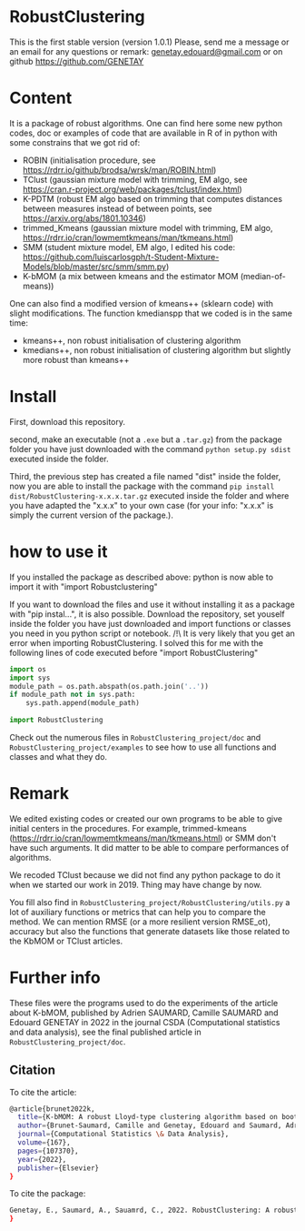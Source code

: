 # RobustClustering

This is the first stable version (version 1.0.1)
Please, send me a message or an email for any questions or remark: genetay.edouard@gmail.com
or on github https://github.com/GENETAY

# Content
It is a package of robust algorithms. One can find here some new python codes, doc or examples of code that are available in R of in python with some constrains that we got rid of:
- ROBIN (initialisation procedure, see https://rdrr.io/github/brodsa/wrsk/man/ROBIN.html)
- TClust (gaussian mixture model with trimming, EM algo, see https://cran.r-project.org/web/packages/tclust/index.html)
- K-PDTM (robust EM algo based on trimming that computes distances between measures instead of between points, see https://arxiv.org/abs/1801.10346)
- trimmed_Kmeans (gaussian mixture model with trimming, EM algo, https://rdrr.io/cran/lowmemtkmeans/man/tkmeans.html)
- SMM (student mixture model, EM algo, I edited his code: https://github.com/luiscarlosgph/t-Student-Mixture-Models/blob/master/src/smm/smm.py)
- K-bMOM (a mix between kmeans and the estimator MOM (median-of-means))

One can also find a modified version of kmeans++ (sklearn code) with slight modifications. The function kmedianspp that we coded is in the same time:
- kmeans++, non robust initialisation of clustering algorithm
- kmedians++, non robust initialisation of clustering algorithm but slightly more robust than kmeans++

# Install
First, download this repository.

second, make an executable (not a `.exe` but a `.tar.gz`) from the package folder you have just downloaded with the command `python setup.py sdist` executed inside the folder.

Third, the previous step has created a file named "dist" inside the folder, now you are able to install the package with the command `pip install dist/RobustClustering-x.x.x.tar.gz` executed inside the folder and where you have adapted the "x.x.x" to your own case (for your info: "x.x.x" is simply the current version of the package.).

# how to use it
If you installed the package as described above: python is now able to import it with "import Robustclustering"

If you want to download the files and use it without installing it as a package with "pip instal...", it is also possible. Download the repository, set youself inside the folder you have just downloaded and import functions or classes you need in you python script or notebook.
/!\ It is very likely that you get an error when importing RobustClustering. I solved this for me with the following lines of code executed before "import RobustClustering"

```python
import os
import sys
module_path = os.path.abspath(os.path.join('..'))
if module_path not in sys.path:
    sys.path.append(module_path)
   
import RobustClustering
```

Check out the numerous files in `RobustClustering_project/doc` and `RobustClustering_project/examples` to see how to use all functions and classes and what they do.

# Remark
We edited existing codes or created our own programs to be able to give initial centers in the procedures. For example, trimmed-kmeans (https://rdrr.io/cran/lowmemtkmeans/man/tkmeans.html) or SMM don't have such arguments. It did matter to be able to compare performances of algorithms.

We recoded TClust because we did not find any python package to do it when we started our work in 2019. Thing may have change by now.

You fill also find in `RobustClustering_project/RobustClustering/utils.py` a lot of auxiliary functions or metrics that can help you to compare the method. We can mention RMSE (or a more resilient version RMSE_ot), accuracy but also the functions that generate datasets like those related to the KbMOM or TClust  articles.

# Further info
These files were the programs used to do the experiments of the article about K-bMOM, published by Adrien SAUMARD, Camille SAUMARD and Edouard GENETAY in 2022 in the journal CSDA (Computational statistics and data analysis), see the final published article in `RobustClustering_project/doc`.

## Citation
To cite the article:
```bash
@article{brunet2022k,
  title={K-bMOM: A robust Lloyd-type clustering algorithm based on bootstrap median-of-means},
  author={Brunet-Saumard, Camille and Genetay, Edouard and Saumard, Adrien},
  journal={Computational Statistics \& Data Analysis},
  volume={167},
  pages={107370},
  year={2022},
  publisher={Elsevier}
}
```

To cite the package:
```bash
Genetay, E., Saumard, A., Sauamrd, C., 2022. RobustClustering: A robust clustering python package. GitHub; [accessed 2022 August 31]. https://github.com/GENETAY/RobustClustering_project.
}
```